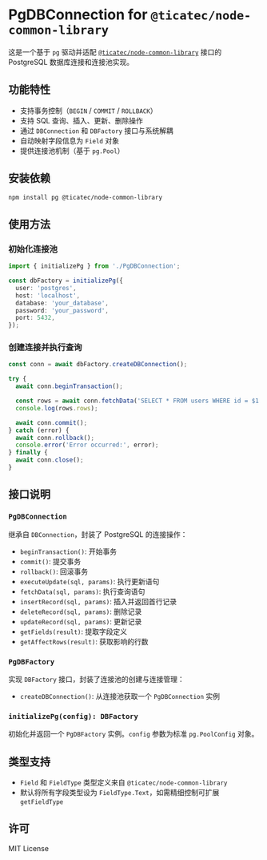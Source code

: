 # PgDBConnection for `@ticatec/node-common-library`

这是一个基于 `pg` 驱动并适配 [`@ticatec/node-common-library`](https://www.npmjs.com/package/@ticatec/node-common-library) 接口的 PostgreSQL 数据库连接和连接池实现。

## 功能特性

* 支持事务控制（`BEGIN` / `COMMIT` / `ROLLBACK`）
* 支持 SQL 查询、插入、更新、删除操作
* 通过 `DBConnection` 和 `DBFactory` 接口与系统解耦
* 自动映射字段信息为 `Field` 对象
* 提供连接池机制（基于 `pg.Pool`）

## 安装依赖

```bash
npm install pg @ticatec/node-common-library
```

## 使用方法

### 初始化连接池

```ts
import { initializePg } from './PgDBConnection';

const dbFactory = initializePg({
  user: 'postgres',
  host: 'localhost',
  database: 'your_database',
  password: 'your_password',
  port: 5432,
});
```

### 创建连接并执行查询

```ts
const conn = await dbFactory.createDBConnection();

try {
  await conn.beginTransaction();

  const rows = await conn.fetchData('SELECT * FROM users WHERE id = $1', [1]);
  console.log(rows.rows);

  await conn.commit();
} catch (error) {
  await conn.rollback();
  console.error('Error occurred:', error);
} finally {
  await conn.close();
}
```

## 接口说明

### `PgDBConnection`

继承自 `DBConnection`，封装了 PostgreSQL 的连接操作：

* `beginTransaction()`: 开始事务
* `commit()`: 提交事务
* `rollback()`: 回滚事务
* `executeUpdate(sql, params)`: 执行更新语句
* `fetchData(sql, params)`: 执行查询语句
* `insertRecord(sql, params)`: 插入并返回首行记录
* `deleteRecord(sql, params)`: 删除记录
* `updateRecord(sql, params)`: 更新记录
* `getFields(result)`: 提取字段定义
* `getAffectRows(result)`: 获取影响的行数

### `PgDBFactory`

实现 `DBFactory` 接口，封装了连接池的创建与连接管理：

* `createDBConnection()`: 从连接池获取一个 `PgDBConnection` 实例

### `initializePg(config): DBFactory`

初始化并返回一个 `PgDBFactory` 实例。`config` 参数为标准 `pg.PoolConfig` 对象。

## 类型支持

* `Field` 和 `FieldType` 类型定义来自 `@ticatec/node-common-library`
* 默认将所有字段类型设为 `FieldType.Text`，如需精细控制可扩展 `getFieldType`

## 许可

MIT License

